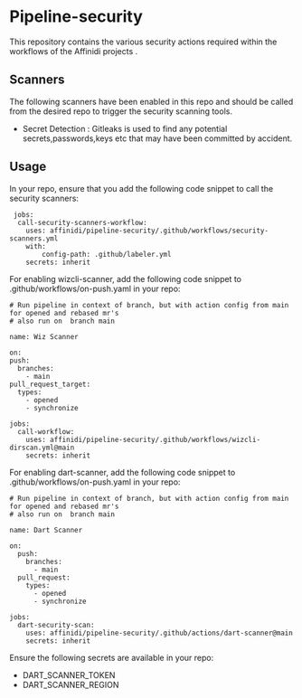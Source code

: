 # Pipeline-security
This repository contains the various security actions required within the workflows of the Affinidi projects .

## Scanners 
The following scanners have been enabled in this repo and should be called from the desired repo to trigger the security scanning tools.

* Secret Detection : Gitleaks is used to find any potential secrets,passwords,keys etc that may have been committed by accident. 

## Usage
In your repo, ensure that you add the following code snippet to call the security scanners:
````
 jobs:
  call-security-scanners-workflow:
    uses: affinidi/pipeline-security/.github/workflows/security-scanners.yml
    with:
        config-path: .github/labeler.yml
    secrets: inherit    

  ````
  For enabling wizcli-scanner, add the following code snippet to .github/workflows/on-push.yaml in your repo:
  ````
  # Run pipeline in context of branch, but with action config from main for opened and rebased mr's
  # also run on  branch main

  name: Wiz Scanner

  on:
  push:
    branches:
      - main
  pull_request_target:
    types:
      - opened
      - synchronize

  jobs:
    call-workflow:
      uses: affinidi/pipeline-security/.github/workflows/wizcli-dirscan.yml@main
      secrets: inherit

  ````
  For enabling dart-scanner, add the following code snippet to .github/workflows/on-push.yaml in your repo:
  ```
  # Run pipeline in context of branch, but with action config from main for opened and rebased mr's
  # also run on  branch main
  
  name: Dart Scanner

  on:
    push:
      branches:
        - main
    pull_request:
      types:
        - opened
        - synchronize

  jobs:
    dart-security-scan:
      uses: affinidi/pipeline-security/.github/actions/dart-scanner@main
      secrets: inherit
  ```

  Ensure the following secrets are available in your repo:

  - DART_SCANNER_TOKEN
  - DART_SCANNER_REGION
